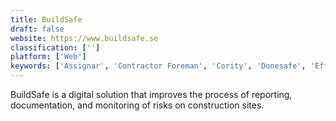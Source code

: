 ```yaml
---
title: BuildSafe
draft: false 
website: https://www.buildsafe.se
classification: ['']
platform: ['Web']
keywords: ['Assignar', 'Contractor Foreman', 'Cority', 'Donesafe', 'Effective Software', 'Fieldwire', 'Gensuite', 'INX InControl', 'IndustrySafe', 'Integrum', 'Intelex', 'JOnAS', 'Knowify', 'MyEasyISO', 'ProcessMAP EDGE', 'Procore', 'ProntoForms', 'Safety Inspection App', 'SafetyTek', 'iAuditor']
---
```

BuildSafe is a digital solution that improves the process of reporting, documentation, and monitoring of risks on construction sites.